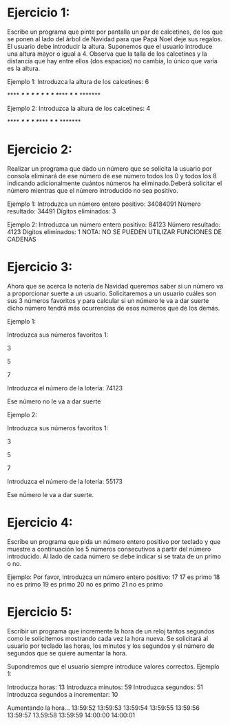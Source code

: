 # Ejercicio 1:
Escribe un programa que pinte por pantalla un par de calcetines, de los que se ponen al lado del árbol de Navidad para que Papá Noel deje sus regalos.
El usuario debe introducir la altura. Suponemos que el usuario introduce una altura mayor o igual a 4. Observa que la talla de los calcetines y la distancia
que hay entre ellos (dos espacios) no cambia, lo único que varía es la altura.

Ejemplo 1:
Introduzca la altura de los calcetines: 6

\****     ***\*
\****     ***\*
\****     ***\*
\****     ***\*
\*******  ******\*
\*******  ******\*


Ejemplo 2:
Introduzca la altura de los calcetines: 4


\****     ***\*
\****     ***\*
\*******  ******\*
\*******  ******\*


# Ejercicio 2:
Realizar un programa que dado un número que se solicita la usuario por consola eliminará de ese número de ese número 
todos los 0 y todos los 8 indicando adicionalmente cuántos números ha eliminado.Deberá solicitar el número mientras que
el número introducido no sea positivo.

Ejemplo 1:
Introduzca un número entero positivo: 34084091
Número resultado: 34491
Dígitos eliminados: 3

Ejemplo 2:
Introduzca un número entero positivo: 84123
Número resultado: 4123
Dígitos eliminados: 1
NOTA: NO SE PUEDEN UTILIZAR FUNCIONES DE CADENAS
# Ejercicio 3:
Ahora que se acerca la notería de Navidad queremos saber si un número va a proporcionar suerte a un usuario. Solicitaremos a un usuario cuáles son sus 3 números favoritos y para calcular  si un número le va a dar suerte dicho número tendrá más ocurrencias de esos números que de los demás.

Ejemplo 1:

Introduzca sus números favoritos 1:

3

5

7

Introduzca el número de la lotería: 74123

Ese número no le va a dar suerte

Ejemplo 2:

Introduzca sus números favoritos 1:

3

5

7

Introduzca el número de la lotería: 55173

Ese número le va a dar suerte.

# Ejercicio 4:

Escribe un programa que pida un número entero positivo por teclado y que
muestre a continuación los 5 números consecutivos a partir del número
introducido. Al lado de cada número se debe indicar si se trata de un primo
o no.

Ejemplo:
Por favor, introduzca un número entero positivo: 17
17 es primo
18 no es primo
19 es primo
20 no es primo
21 no es primo
# Ejercicio 5:
Escribir un programa que incremente la hora de un reloj tantos segundos como le solicitemos mostrando cada vez la hora nueva.
Se solicitará al usuario por teclado las horas, los minutos y los segundos y el número de segundos que se quiere aumentar la hora.

Supondremos que el usuario siempre introduce valores correctos.
Ejemplo 1:

Introducza horas: 13
Introduzca minutos: 59
Introduzca segundos: 51
Introduzca segundos a incrementar: 10

Aumentando la hora...
13:59:52
13:59:53
13:59:54
13:59:55
13:59:56
13:59:57
13.59:58
13:59:59
14:00:00
14:00:01